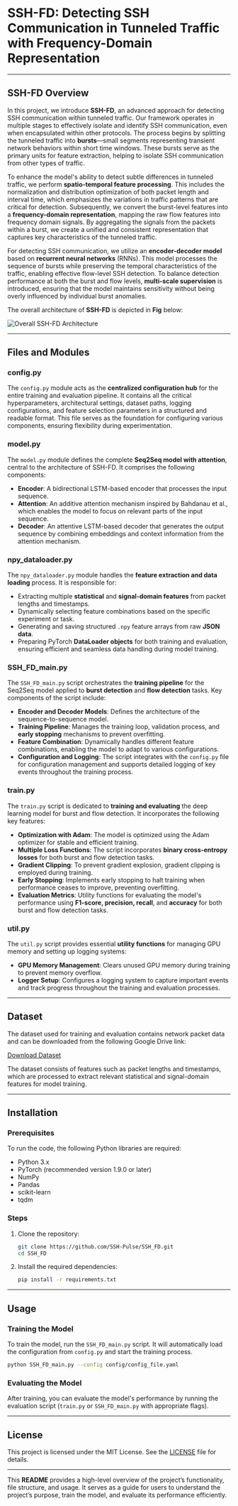 # **SSH-FD: Detecting SSH Communication in Tunneled Traffic with Frequency-Domain Representation**

---

## **SSH-FD Overview**

In this project, we introduce **SSH-FD**, an advanced approach for detecting SSH communication within tunneled traffic. Our framework operates in multiple stages to effectively isolate and identify SSH communication, even when encapsulated within other protocols. The process begins by splitting the tunneled traffic into **bursts**—small segments representing transient network behaviors within short time windows. These bursts serve as the primary units for feature extraction, helping to isolate SSH communication from other types of traffic.

To enhance the model's ability to detect subtle differences in tunneled traffic, we perform **spatio-temporal feature processing**. This includes the normalization and distribution optimization of both packet length and interval time, which emphasizes the variations in traffic patterns that are critical for detection. Subsequently, we convert the burst-level features into a **frequency-domain representation**, mapping the raw flow features into frequency domain signals. By aggregating the signals from the packets within a burst, we create a unified and consistent representation that captures key characteristics of the tunneled traffic.

For detecting SSH communication, we utilize an **encoder-decoder model** based on **recurrent neural networks** (RNNs). This model processes the sequence of bursts while preserving the temporal characteristics of the traffic, enabling effective flow-level SSH detection. To balance detection performance at both the burst and flow levels, **multi-scale supervision** is introduced, ensuring that the model maintains sensitivity without being overly influenced by individual burst anomalies.

The overall architecture of **SSH-FD** is depicted in **Fig** below:

![Overall SSH-FD Architecture](https://github.com/user-attachments/assets/4bd070ba-7cd7-4b95-b32c-2779c749c83b)

---

## **Files and Modules**

### **config.py**

The `config.py` module acts as the **centralized configuration hub** for the entire training and evaluation pipeline. It contains all the critical hyperparameters, architectural settings, dataset paths, logging configurations, and feature selection parameters in a structured and readable format. This file serves as the foundation for configuring various components, ensuring flexibility during experimentation.

### **model.py**

The `model.py` module defines the complete **Seq2Seq model with attention**, central to the architecture of SSH-FD. It comprises the following components:

* **Encoder**: A bidirectional LSTM-based encoder that processes the input sequence.
* **Attention**: An additive attention mechanism inspired by Bahdanau et al., which enables the model to focus on relevant parts of the input sequence.
* **Decoder**: An attentive LSTM-based decoder that generates the output sequence by combining embeddings and context information from the attention mechanism.

### **npy\_dataloader.py**

The `npy_dataloader.py` module handles the **feature extraction and data loading** process. It is responsible for:

* Extracting multiple **statistical** and **signal-domain features** from packet lengths and timestamps.
* Dynamically selecting feature combinations based on the specific experiment or task.
* Generating and saving structured `.npy` feature arrays from raw **JSON data**.
* Preparing PyTorch **DataLoader objects** for both training and evaluation, ensuring efficient and seamless data handling during model training.

### **SSH\_FD\_main.py**

The `SSH_FD_main.py` script orchestrates the **training pipeline** for the Seq2Seq model applied to **burst detection** and **flow detection** tasks. Key components of the script include:

* **Encoder and Decoder Models**: Defines the architecture of the sequence-to-sequence model.
* **Training Pipeline**: Manages the training loop, validation process, and **early stopping** mechanisms to prevent overfitting.
* **Feature Combination**: Dynamically handles different feature combinations, enabling the model to adapt to various configurations.
* **Configuration and Logging**: The script integrates with the `config.py` file for configuration management and supports detailed logging of key events throughout the training process.

### **train.py**

The `train.py` script is dedicated to **training and evaluating** the deep learning model for burst and flow detection. It incorporates the following key features:

* **Optimization with Adam**: The model is optimized using the Adam optimizer for stable and efficient training.
* **Multiple Loss Functions**: The script incorporates **binary cross-entropy losses** for both burst and flow detection tasks.
* **Gradient Clipping**: To prevent gradient explosion, gradient clipping is employed during training.
* **Early Stopping**: Implements early stopping to halt training when performance ceases to improve, preventing overfitting.
* **Evaluation Metrics**: Utility functions for evaluating the model's performance using **F1-score, precision, recall**, and **accuracy** for both burst and flow detection tasks.

### **util.py**

The `util.py` script provides essential **utility functions** for managing GPU memory and setting up logging systems:

* **GPU Memory Management**: Clears unused GPU memory during training to prevent memory overflow.
* **Logger Setup**: Configures a logging system to capture important events and track progress throughout the training and evaluation processes.

---

## **Dataset**

The dataset used for training and evaluation contains network packet data and can be downloaded from the following Google Drive link:

[Download Dataset](https://drive.google.com/drive/folders/1JlgmUIC8oXVzso7a19gFrC8uZk1A5Kj4?usp=drive_link)

The dataset consists of features such as packet lengths and timestamps, which are processed to extract relevant statistical and signal-domain features for model training.

---

## **Installation**

### Prerequisites

To run the code, the following Python libraries are required:

* Python 3.x
* PyTorch (recommended version 1.9.0 or later)
* NumPy
* Pandas
* scikit-learn
* tqdm

### Steps

1. Clone the repository:

   ```bash
   git clone https://github.com/SSH-Pulse/SSH_FD.git
   cd SSH_FD
   ```

2. Install the required dependencies:

   ```bash
   pip install -r requirements.txt
   ```

---

## **Usage**

### Training the Model

To train the model, run the `SSH_FD_main.py` script. It will automatically load the configuration from `config.py` and start the training process.

```bash
python SSH_FD_main.py --config config/config_file.yaml
```

### Evaluating the Model

After training, you can evaluate the model's performance by running the evaluation script (`train.py` or `SSH_FD_main.py` with appropriate flags).

---

## **License**

This project is licensed under the MIT License. See the [LICENSE](LICENSE) file for details.

---

This **README** provides a high-level overview of the project’s functionality, file structure, and usage. It serves as a guide for users to understand the project’s purpose, train the model, and evaluate its performance efficiently.
